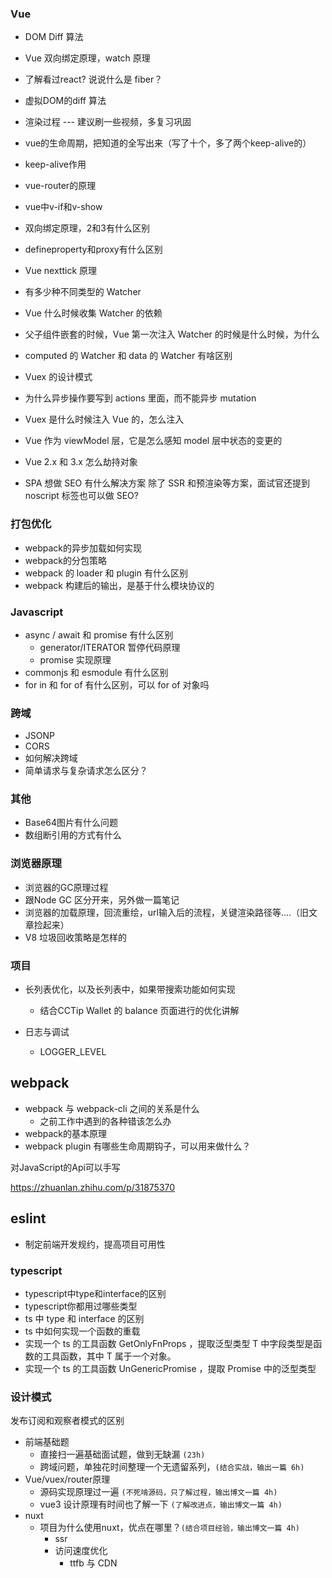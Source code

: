 ### Vue
* DOM Diff 算法
* Vue 双向绑定原理，watch 原理
* 了解看过react? 说说什么是 fiber？
* 虚拟DOM的diff 算法
* 渲染过程 --- 建议刷一些视频，多复习巩固
* vue的生命周期，把知道的全写出来（写了十个，多了两个keep-alive的）
* keep-alive作用
* vue-router的原理 
* vue中v-if和v-show
* 双向绑定原理，2和3有什么区别
* defineproperty和proxy有什么区别 
* Vue nexttick 原理
* 有多少种不同类型的 Watcher
* Vue 什么时候收集 Watcher 的依赖
* 父子组件嵌套的时候，Vue 第一次注入 Watcher 的时候是什么时候，为什么
* computed 的 Watcher 和 data 的 Watcher 有啥区别
* Vuex 的设计模式
* 为什么异步操作要写到 actions 里面，而不能异步 mutation
* Vuex 是什么时候注入 Vue 的，怎么注入
* Vue 作为 viewModel 层，它是怎么感知 model 层中状态的变更的
* Vue 2.x 和 3.x 怎么劫持对象

* SPA 想做 SEO 有什么解决方案
    除了 SSR 和预渲染等方案，面试官还提到 noscript 标签也可以做 SEO?

### 打包优化
* webpack的异步加载如何实现
* webpack的分包策略
* webpack 的 loader 和 plugin 有什么区别
* webpack 构建后的输出，是基于什么模块协议的

### Javascript
* async / await 和 promise 有什么区别
    * generator/ITERATOR 暂停代码原理
    * promise 实现原理
* commonjs 和 esmodule 有什么区别
* for in 和 for of 有什么区别，可以 for of 对象吗

### 跨域
* JSONP
* CORS   
* 如何解决跨域
* 简单请求与复杂请求怎么区分？

### 其他   
* Base64图片有什么问题   
* 数组断引用的方式有什么   

### 浏览器原理
* 浏览器的GC原理过程   
* 跟Node GC 区分开来，另外做一篇笔记  
* 浏览器的加载原理，回流重绘，url输入后的流程，关键渲染路径等....（旧文章捡起来）
* V8 垃圾回收策略是怎样的

### 项目
* 长列表优化，以及长列表中，如果带搜索功能如何实现
    * 结合CCTip Wallet 的 balance 页面进行的优化讲解
    
* 日志与调试
    * LOGGER_LEVEL

## webpack
* webpack 与 webpack-cli 之间的关系是什么
   * 之前工作中遇到的各种错该怎么办
* webpack的基本原理
* webpack plugin 有哪些生命周期钩子，可以用来做什么？

对JavaScript的Api可以手写

https://zhuanlan.zhihu.com/p/31875370

## eslint
* 制定前端开发规约，提高项目可用性


### typescript
* typescript中type和interface的区别
* typescript你都用过哪些类型
* ts 中 type 和 interface 的区别
*  ts 中如何实现一个函数的重载 
* 实现一个 ts 的工具函数 GetOnlyFnProps<T> ，提取泛型类型 T 中字段类型是函数的工具函数，其中 T 属于一个对象。
* 实现一个 ts 的工具函数 UnGenericPromise<T> ，提取 Promise 中的泛型类型

### 设计模式
发布订阅和观察者模式的区别



- 前端基础题
    - 直接扫一遍基础面试题，做到无缺漏 `(23h)`
    - 跨域问题，单独花时间整理一个无遗留系列，`(结合实战，输出一篇 6h)`
- Vue/vuex/router原理
    - 源码实现原理过一遍 `(不死啃源码，只了解过程，输出博文一篇 4h)`
    - vue3 设计原理有时间也了解一下 `(了解改进点，输出博文一篇 4h)`
- nuxt
    - 项目为什么使用nuxt，优点在哪里？`(结合项目经验，输出博文一篇 4h)`
        - ssr
        - 访问速度优化
            - ttfb 与 CDN

